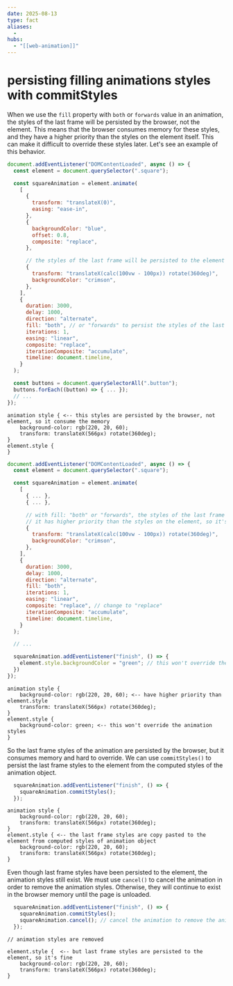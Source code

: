 ```yaml
---
date: 2025-08-13
type: fact
aliases:
  -
hubs:
  - "[[web-animation]]"
---
```


# persisting filling animations styles with commitStyles

When we use the `fill` property with `both` or `forwards` value in an animation, the styles of the last frame will be persisted by the browser, not the element. This means that the browser consumes memory for these styles, and they have a higher priority than the styles on the element itself. This can make it difficult to override these styles later. Let's see an example of this behavior.

```js
document.addEventListener("DOMContentLoaded", async () => {
  const element = document.querySelector(".square");

  const squareAnimation = element.animate(
    [
      {
        transform: "translateX(0)",
        easing: "ease-in",
      },
      {
        backgroundColor: "blue",
        offset: 0.8,
        composite: "replace",
      },

      // the styles of the last frame will be persisted to the element
      {
        transform: "translateX(calc(100vw - 100px)) rotate(360deg)",
        backgroundColor: "crimson",
      },
    ],
    {
      duration: 3000,
      delay: 1000,
      direction: "alternate",
      fill: "both", // or "forwards" to persist the styles of the last frame to the element
      iterations: 1,
      easing: "linear",
      composite: "replace",
      iterationComposite: "accumulate",
      timeline: document.timeline,
    }
  );

  const buttons = document.querySelectorAll(".button");
  buttons.forEach((button) => { ... });
  // ...
});
```


```
animation style { <-- this styles are persisted by the browser, not element, so it consume the memory
    background-color: rgb(220, 20, 60);
    transform: translateX(566px) rotate(360deg);
}
element.style {
}
```

```js
document.addEventListener("DOMContentLoaded", async () => {
  const element = document.querySelector(".square");

  const squareAnimation = element.animate(
    [
      { ... },
      { ... },

      // with fill: "both" or "forwards", the styles of the last frame will be persisted by the browser
      // it has higher priority than the styles on the element, so it's hard to be overridden
      {
        transform: "translateX(calc(100vw - 100px)) rotate(360deg)",
        backgroundColor: "crimson",
      },
    ],
    {
      duration: 3000,
      delay: 1000,
      direction: "alternate",
      fill: "both",
      iterations: 1,
      easing: "linear",
      composite: "replace", // change to "replace"
      iterationComposite: "accumulate",
      timeline: document.timeline,
    }
  );

  // ...

  squareAnimation.addEventListener("finish", () => {
    element.style.backgroundColor = "green"; // this won't override the animation styles
  })
});
```

```
animation style {
    background-color: rgb(220, 20, 60); <-- have higher priority than element.style
    transform: translateX(566px) rotate(360deg);
}
element.style {
    background-color: green; <-- this won't override the animation styles
}
```

So the last frame styles of the animation are persisted by the browser, but it consumes memory and hard to override. We can use `commitStyles()` to persist the last frame styles to the element from the computed styles of the animation object.

```js
  squareAnimation.addEventListener("finish", () => {
    squareAnimation.commitStyles();
  });
```


```
animation style {
    background-color: rgb(220, 20, 60);
    transform: translateX(566px) rotate(360deg);
}
element.style { <-- the last frame styles are copy pasted to the element from computed styles of animation object
    background-color: rgb(220, 20, 60);
    transform: translateX(566px) rotate(360deg);
}
```

Even though last frame styles have been persisted to the element, the animation styles still exist. We must use `cancel()` to cancel the animation in order to remove the animation styles. Otherwise, they will continue to exist in the browser memory until the page is unloaded.

```js
  squareAnimation.addEventListener("finish", () => {
    squareAnimation.commitStyles();
    squareAnimation.cancel(); // cancel the animation to remove the animation styles
  });
```


```
// animation styles are removed

element.style {  <-- but last frame styles are persisted to the element, so it's fine
    background-color: rgb(220, 20, 60);
    transform: translateX(566px) rotate(360deg);
}
```
